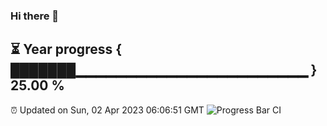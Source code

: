 ### Hi there 👋
⏳ Year progress { ███████▁▁▁▁▁▁▁▁▁▁▁▁▁▁▁▁▁▁▁▁▁▁▁ } 25.00 %
---
⏰ Updated on Sun, 02 Apr 2023 06:06:51 GMT
![Progress Bar CI](https://github.com/Moyi321/Moyi321/workflows/Progress%20Bar%20CI/badge.svg)
